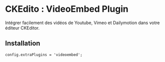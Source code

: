 # CKEdito : VideoEmbed Plugin
Intégrer facilement des vidéos de Youtube, Vimeo et Dailymotion dans votre éditeur CKEditor.

## Installation
`config.extraPlugins = 'videoembed';`
